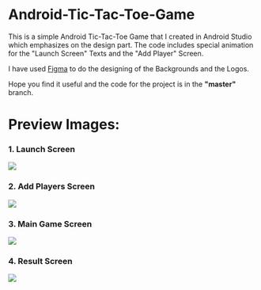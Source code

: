 # Android-Tic-Tac-Toe-Game
This is a simple Android Tic-Tac-Toe Game that I created in Android Studio which emphasizes on the design part. The code includes special animation for the "Launch Screen" Texts and the "Add Player" Screen.

I have used <a href="https://www.figma.com">Figma</a> to do the designing of the Backgrounds and the Logos.

Hope you find it useful and the code for the project is in the <b>"master"</b> branch.

# Preview Images:

<h3>1. Launch Screen</h3>
<img src="https://github.com/LIGHTNING86/Android-Tic-Tac-Toe-Game/blob/main/Tic-Tac-Toe%20Game%20Assets/Launch%20Screen.jpg"/>
<br>
<h3> 2. Add Players Screen</h3>
<img src="https://github.com/LIGHTNING86/Android-Tic-Tac-Toe-Game/blob/main/Tic-Tac-Toe%20Game%20Assets/Add%20Players.jpg"/>
<br>
<h3> 3. Main Game Screen</h3>
<img src="https://github.com/LIGHTNING86/Android-Tic-Tac-Toe-Game/blob/main/Tic-Tac-Toe%20Game%20Assets/Main%20Game.jpg"/>
<br>
<h3> 4. Result Screen</h3>
<img src="https://github.com/LIGHTNING86/Android-Tic-Tac-Toe-Game/blob/main/Tic-Tac-Toe%20Game%20Assets/Result%20Screen.jpg"/>
<br>
